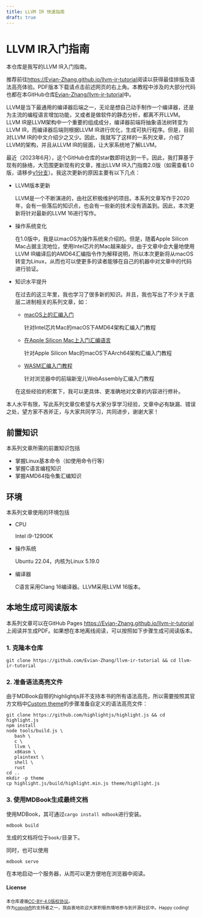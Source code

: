 ```yaml
---
title: LLVM IR 快速指南
draft: true
---
```

# LLVM IR入门指南

本仓库是我写的LLVM IR入门指南。

推荐前往<https://Evian-Zhang.github.io/llvm-ir-tutorial>阅读以获得最佳排版及语法高亮体验。PDF版本下载请点击前述网页的右上角。本教程中涉及的大部分代码也都在本GitHub仓库[Evian-Zhang/llvm-ir-tutorial](https://github.com/Evian-Zhang/llvm-ir-tutorial)中。

LLVM是当下最通用的编译器后端之一，无论是想自己动手制作一个编译器，还是为主流的编程语言增加功能，又或者是做软件的静态分析，都离不开LLVM。LLVM IR是LLVM架构中一个重要的组成成分，编译器前端将抽象语法树转变为LLVM IR，而编译器后端则根据LLVM IR进行优化，生成可执行程序。但是，目前对LLVM IR的中文介绍少之又少。因此，我就写了这样的一系列文章，介绍了LLVM的架构，并且从LLVM IR的层面，让大家系统地了解LLVM。

最近（2023年6月），这个GitHub仓库的star数即将达到一千。因此，我打算基于现有的脉络，大范围更新现有的文章，推出LLVM IR入门指南2.0版（如需查看1.0版，请移步[v1分支](https://github.com/Evian-Zhang/llvm-ir-tutorial/tree/v1)）。我这次更新的原因主要有以下几点：

* LLVM版本更新

   LLVM是一个不断演进的，由社区积极维护的项目。本系列文章写作于2020年，会有一些落后的知识点，也会有一些新的技术没有涵盖到。因此，本次更新将针对最新的LLVM 16进行写作。
* 操作系统变化

   在1.0版中，我是以macOS为操作系统来介绍的。但是，随着Apple Silicon Mac占据主流地位，使用Intel芯片的Mac越来越少。由于文章中会大量地使用LLVM IR编译后的AMD64汇编指令作为解释说明，所以本次更新将从macOS转变为Linux，从而也可以使更多的读者能够在自己的机器中对文章中的代码进行验证。
* 知识水平提升

   在过去的这三年里，我也学习了很多新的知识。并且，我也写出了不少关于底层二进制相关的系列文章，如：

   * [macOS上的汇编入门](https://github.com/Evian-Zhang/Assembly-on-macOS)

      针对Intel芯片Mac的macOS下AMD64架构汇编入门教程
   * [在Apple Silicon Mac上入门汇编语言](https://github.com/Evian-Zhang/learn-assembly-on-Apple-Silicon-Mac)

      针对Apple Silicon Mac的macOS下AArch64架构汇编入门教程
   * [WASM汇编入门教程](https://github.com/Evian-Zhang/wasm-tutorial)

      针对浏览器中的前端新宠儿WebAssembly汇编入门教程

   在这些经验的积累下，我可以更具体、更准确地对文章的内容进行修补。

本人水平有限，写此系列文章仅希望与大家分享学习经验，文章中必有缺漏、错误之处，望方家不吝斧正，与大家共同学习，共同进步，谢谢大家！

## 前置知识

本系列文章所需的前置知识包括

* 掌握Linux基本命令（如使用命令行等）
* 掌握C语言编程知识
* 掌握AMD64指令集汇编知识

## 环境

本系列文章使用的环境包括

* CPU

   Intel i9-12900K
* 操作系统

   Ubuntu 22.04，内核为Linux 5.19.0
* 编译器

   C语言采用Clang 16编译器。LLVM采用LLVM 16版本。

## 本地生成可阅读版本

本系列文章可以在GitHub Pages <https://Evian-Zhang.github.io/llvm-ir-tutorial>上阅读并生成PDF。如果想在本地离线阅读，可以按照如下步骤生成可阅读版本。

### 1. 克隆本仓库

```shell
git clone https://github.com/Evian-Zhang/llvm-ir-tutorial && cd llvm-ir-tutorial
```

### 2. 准备语法高亮文件

由于MDBook自带的highlightjs并不支持本书的所有语法高亮，所以需要按照其官方文档中[Custom theme](https://rust-lang.github.io/mdBook/format/theme/syntax-highlighting.html#custom-theme)的步骤准备自定义的语法高亮文件：

```shell
git clone https://github.com/highlightjs/highlight.js && cd highlight.js
npm install
node tools/build.js \
   bash \
   c \
   llvm \
   x86asm \
   plaintext \
   shell \
   rust
cd ..
mkdir -p theme
cp highlight.js/build/highlight.min.js theme/highlight.js
```

### 3. 使用MDBook生成最终文档

使用MDBook，其可通过`cargo install mdbook`进行安装。

```shell
mdbook build
```

生成的文档将位于`book/`目录下。

同时，也可以使用

```shell
mdbook serve
```

在本地启动一个服务器，从而可以更方便地在浏览器中阅读。

#### License

<sup>
本仓库遵循<a href="https://creativecommons.org/licenses/by/4.0/">CC-BY-4.0版权协议</a>。
</sup>

<br/>

<sub>
作为<a href="https://copyleft.org/">copyleft</a>的支持者之一，我由衷地欢迎大家积极热情地参与到开源社区中。Happy coding!
</sub>